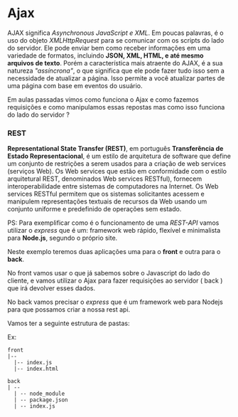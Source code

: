 # Ajax

AJAX significa _Asynchronous JavaScript e XML_. Em poucas palavras, é o uso do objeto _XMLHttpRequest_ para se comunicar com os scripts do lado do servidor. Ele pode enviar bem como receber informações em uma variedade de formatos, incluindo **JSON, XML, HTML, e até mesmo arquivos de texto**. Porém a característica mais atraente do AJAX, é a sua natureza _"assíncrona"_, o que significa que ele pode fazer tudo isso sem a necessidade de atualizar a página. Isso permite a você atualizar partes de uma página com base em eventos do usuário.

Em aulas passadas vimos como funciona o Ajax e como fazemos requisições e como manipulamos essas repostas mas como isso funciona do lado do servidor ?

### REST

**Representational State Transfer (REST)**, em português **Transferência de Estado Representacional**, é um estilo de arquitetura de software que define um conjunto de restrições a serem usados para a criação de web services (serviços Web). Os Web services que estão em conformidade com o estilo arquitetural REST, denominados Web services RESTful), fornecem interoperabilidade entre sistemas de computadores na Internet. Os Web services RESTful permitem que os sistemas solicitantes acessem e manipulem representações textuais de recursos da Web usando um conjunto uniforme e predefinido de operações sem estado.

PS: Para exemplificar como é o funcionamento de uma _REST-API_ vamos utilizar o _express_ que é um: framework web rápido, flexível e minimalista para **Node.js**, segundo o próprio site.

Neste exemplo teremos duas aplicações uma para o **front** e outra para o **back**.

No front vamos usar o que já sabemos sobre o Javascript do lado do cliente, e vamos utilizar o Ajax para fazer requisições ao servidor ( back ) que irá devolver esses dados.

No back vamos precisar o _express_ que é um framework web para Nodejs para que possamos criar a nossa rest api.

Vamos ter a seguinte estrutura de pastas:

Ex:

```
front
|--
  |-- index.js
  |-- index.html

back
| --
  | -- node_module
  | -- package.json
  | -- index.js
```
